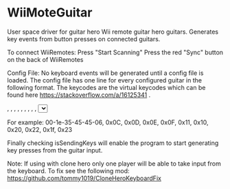 # WiiMoteGuitar
User space driver for guitar hero Wii remote guitar hero guitars. Generates key events from button presses on connected guitars.

To connect WiiRemotes:
Press "Start Scanning"
Press the red "Sync" button on the back of WiiRemotes

Config File:
No keyboard events will be generated until a config file is loaded. The config file has one line for every configured guitar in the following format. The keycodes are the virtual keycodes which can be found here https://stackoverflow.com/a/16125341 .

<WiiRemote Bluetooth Address>, <greenFret keycode>, <redFret keycode>, <yellowFret keycode>, <blueFret keycode>, <orangeFre keycode>, <strumUp keycode>, <strumDown keycode>, <start keycode>, <select keycode>, <whammyBar keycode>

For example:
00-1e-35-45-45-06, 0x0C, 0x0D, 0x0E, 0x0F, 0x11, 0x10, 0x20, 0x22, 0x1f, 0x23

Finally checking isSendingKeys will enable the program to start generating key presses from the guitar input.

Note: If using with clone hero only one player will be able to take input from the keyboard. To fix see the following mod: https://github.com/tommy1019/CloneHeroKeyboardFix
